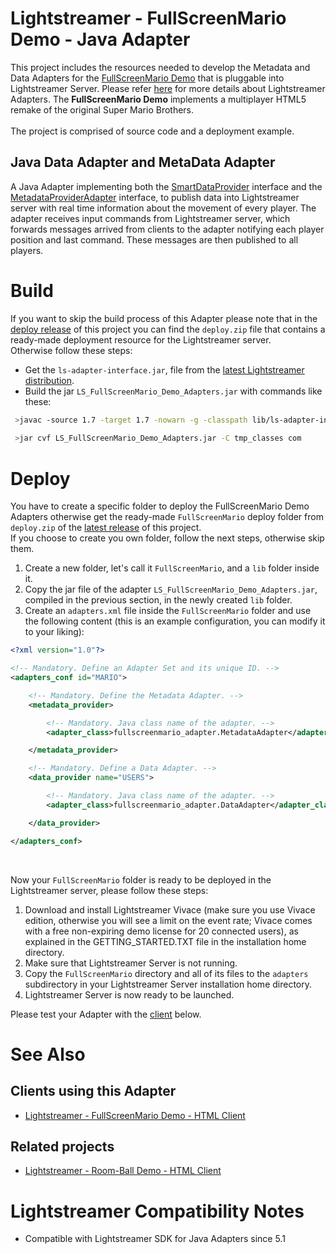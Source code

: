 # Lightstreamer - FullScreenMario Demo - Java Adapter #
<!-- START DESCRIPTION lightstreamer-example-fullscreenmario-adapter-java -->

This project includes the resources needed to develop the Metadata and Data Adapters for the [FullScreenMario Demo]() that is pluggable into Lightstreamer Server. Please refer [here](http://www.lightstreamer.com/latest/Lightstreamer_Allegro-Presto-Vivace_5_1_Colosseo/Lightstreamer/DOCS-SDKs/General%20Concepts.pdf) for more details about Lightstreamer Adapters.
The <b>FullScreenMario Demo</b> implements a multiplayer HTML5 remake of the original Super Mario Brothers.<br>
<br>
The project is comprised of source code and a deployment example.

## Java Data Adapter and MetaData Adapter ##
A Java Adapter implementing both the [SmartDataProvider](http://www.lightstreamer.com/docs/adapter_java_api/com/lightstreamer/interfaces/data/SmartDataProvider.html) interface and the [MetadataProviderAdapter](http://www.lightstreamer.com/docs/adapter_java_api/com/lightstreamer/interfaces/metadata/MetadataProviderAdapter.html) interface, to publish data into Lightstreamer server with real time information about the movement of every player.
The adapter receives input commands from Lightstreamer server, which forwards messages arrived from clients to the adapter notifying each player position and last command. These messages are then published to all players.
<!-- END DESCRIPTION lightstreamer-example-fullscreenmario-adapter-java -->

# Build #

If you want to skip the build process of this Adapter please note that in the [deploy release](https://github.com/Weswit/Lightstreamer-example-FullScreenMario-adapter-java/releases) of this project you can find the `deploy.zip` file that contains a ready-made deployment resource for the Lightstreamer server. <br>
Otherwise follow these steps:

* Get the `ls-adapter-interface.jar`, file from the [latest Lightstreamer distribution](http://www.lightstreamer.com/download).
* Build the jar `LS_FullScreenMario_Demo_Adapters.jar` with commands like these:
```sh
 >javac -source 1.7 -target 1.7 -nowarn -g -classpath lib/ls-adapter-interface.jar -sourcepath src/ -d tmp_classes src/com/lightstreamer/adapters/fullscreenmario_adapter/DataAdapter.java
 
 >jar cvf LS_FullScreenMario_Demo_Adapters.jar -C tmp_classes com
```

# Deploy #

You have to create a specific folder to deploy the FullScreenMario Demo Adapters otherwise get the ready-made `FullScreenMario` deploy folder from `deploy.zip` of the [latest release](https://github.com/Weswit/Lightstreamer-example-FullScreenMario-adapter-java/releases) of this project.<br>
If you choose to create you own folder, follow the next steps, otherwise skip them. 

1. Create a new folder, let's call it `FullScreenMario`, and a `lib` folder inside it.
2. Copy the jar file of the adapter `LS_FullScreenMario_Demo_Adapters.jar`, compiled in the previous section, in the newly created `lib` folder.
3. Create an `adapters.xml` file inside the `FullScreenMario` folder and use the following content (this is an example configuration, you can modify it to your liking):

```xml
<?xml version="1.0"?>

<!-- Mandatory. Define an Adapter Set and its unique ID. -->
<adapters_conf id="MARIO">

    <!-- Mandatory. Define the Metadata Adapter. -->
    <metadata_provider>

        <!-- Mandatory. Java class name of the adapter. -->
        <adapter_class>fullscreenmario_adapter.MetadataAdapter</adapter_class>

    </metadata_provider>

    <!-- Mandatory. Define a Data Adapter. -->
    <data_provider name="USERS">

        <!-- Mandatory. Java class name of the adapter. -->
        <adapter_class>fullscreenmario_adapter.DataAdapter</adapter_class>

    </data_provider>

</adapters_conf>
```
<br> 

Now your `FullScreenMario` folder is ready to be deployed in the Lightstreamer server, please follow these steps:<br>

1. Download and install Lightstreamer Vivace (make sure you use Vivace edition, otherwise you will see a limit on the event rate; Vivace comes with a free non-expiring demo license for 20 connected users), as explained in the GETTING_STARTED.TXT file in the installation home directory.
2. Make sure that Lightstreamer Server is not running.
3. Copy the `FullScreenMario` directory and all of its files to the `adapters` subdirectory in your Lightstreamer Server installation home directory.
4. Lightstreamer Server is now ready to be launched.

Please test your Adapter with the [client](https://github.com/Weswit/Lightstreamer-example-FullScreenMario-adapter-java#clients-using-this-adapter) below.

# See Also #

## Clients using this Adapter ##
<!-- START RELATED_ENTRIES -->

* [Lightstreamer - FullScreenMario Demo - HTML Client](https://github.com/Weswit/Lightstreamer-example-FullScreenMario-client-javascript)

<!-- END RELATED_ENTRIES -->

## Related projects ##

* [Lightstreamer - Room-Ball Demo - HTML Client](https://github.com/Weswit/Lightstreamer-example-RoomBall-client-javascript#lightstreamer-room-ball-demo-for-javascript-client)

# Lightstreamer Compatibility Notes #

- Compatible with Lightstreamer SDK for Java Adapters since 5.1

